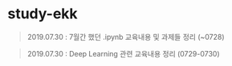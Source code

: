 # study-ekk
> 2019.07.30 : 7월간 했던 .ipynb 교육내용 및 과제들 정리 (~0728)

> 2019.07.30 : Deep Learning 관련 교육내용 정리 (0729-0730)
